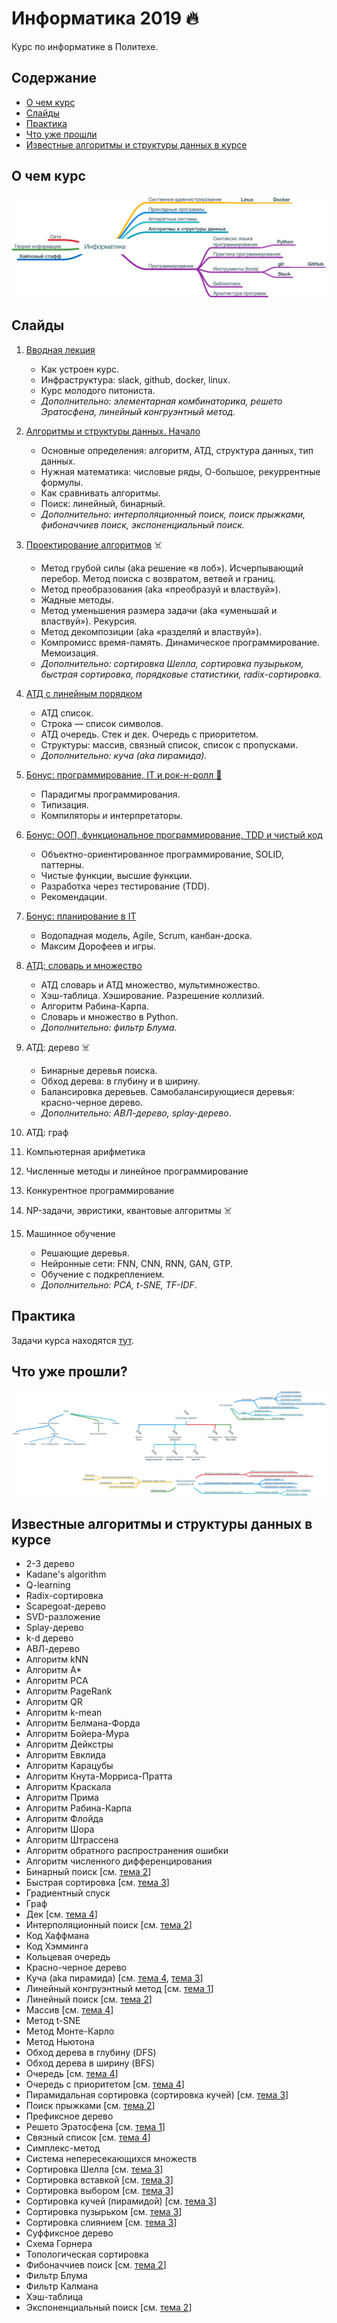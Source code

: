 # Информатика 2019 🔥

Курс по информатике в Политехе.

## Содержание

- [О чем курс](#о-чем-курс)
- [Слайды](#слайды)
- [Практика](#практика)
- [Что уже прошли](#что-уже-прошли)
- [Известные алгоритмы и структуры данных в курсе](#известные-алгоритмы-и-структуры-данных-в-курсе)

## О чем курс

![syllabus](syllabus/about.png)

## Слайды

1. [Вводная лекция](https://korikov.cc/?d=2019-informatika-01-vvodnaya-lekciya)

   - Как устроен курс.
   - Инфраструктура: slack, github, docker, linux.
   - Курс молодого питониста.
   - *Дополнительно: элементарная комбинаторика, решето Эратосфена, линейный конгруэнтный метод.*

2. [Алгоритмы и структуры данных. Начало](https://korikov.cc/?d=2019-informatika-02-algoritmy-i-struktury-dannyh-nachalo)

   - Основные определения: алгоритм, АТД, структура данных, тип данных. 
   - Нужная математика: числовые ряды, О-большое, рекуррентные формулы.
   - Как сравнивать алгоритмы. 
   - Поиск: линейный, бинарный.
   - *Дополнительно: интерполяционный поиск, поиск прыжками, фибоначчиев поиск, экспоненциальный поиск.*

3. [Проектирование алгоритмов](https://korikov.cc/?d=2019-informatika-03-proektirovanie-algoritmov) ☠️

   - Метод грубой силы (aka решение «в лоб»).  Исчерпывающий перебор. Метод поиска с возвратом, ветвей и границ.
   - Метод преобразования (aka «преобразуй и властвуй»).
   - Жадные методы.
   - Метод уменьшения размера задачи (aka «уменьшай и властвуй»). Рекурсия.
   - Метод декомпозиции (aka «разделяй и властвуй»).
   - Компромисс время-память. Динамическое программирование. Мемоизация.
   - *Дополнительно: сортировка Шелла, сортировка пузырьком, быстрая сортировка, порядковые статистики, radix-сортировка.*

4. [АТД с линейным порядком](https://korikov.cc/?d=2019-informatika-04-atd-s-lineinym-poryadkom)

   - АТД список.
   - Строка — список символов.
   - АТД очередь. Стек и дек. Очередь с приоритетом.
   - Структуры: массив, связный список, список с пропусками.
   - *Дополнительно: куча (aka пирамида).*

5. [Бонус: программирование, IT и рок-н-ролл 🎸](https://korikov.cc/?d=2019-informatika-05-bonus-programmirovanie-it-i-roknroll)

   - Парадигмы программирования.
   - Типизация.
   - Компиляторы и интерпретаторы.

6. [Бонус: ООП, функциональное программирование, TDD и чистый код](https://korikov.cc/?d=2019-informatika-06-bonus-oop-funkcionalnoe-programmirovanie-tdd-i-chistyi-kod)

   - Объектно-ориентированное программирование, SOLID, паттерны.
   - Чистые функции, высшие функции.
   - Разработка через тестирование (TDD).
   - Рекомендации.

7. [Бонус: планирование в IT](https://korikov.cc/?d=2019-informatika-07-bonus-planirovanie-v-it)

   - Водопадная модель, Agile, Scrum, канбан-доска.
   - Максим Дорофеев и игры.

8. [АТД: словарь и множество](https://korikov.cc/?d=2019-informatika-08-atd-slovar-i-mnojestvo)

   - АТД словарь и АТД множество, мультимножество.
   - Хэш-таблица. Хэширование. Разрешение коллизий.
   - Алгоритм Рабина-Карпа.
   - Словарь и множество в Python.
   - *Дополнительно: фильтр Блума.*

9. АТД: дерево ☠️

   - Бинарные деревья поиска.
   - Обход дерева: в глубину и в ширину.
   - Балансировка деревьев. Самобалансирующиеся деревья: красно-черное дерево.
   - *Дополнительно: АВЛ-дерево, splay-дерево*.

10. АТД: граф

11. Компьютерная арифметика

12. Численные методы и линейное программирование

13. Конкурентное программирование

14. NP-задачи, эвристики, квантовые алгоритмы ☠️

15. Машинное обучение

    - Решающие деревья.
    - Нейронные сети: FNN, CNN, RNN, GAN, GTP.
    - Обучение с подкреплением.
    - *Дополнительно: PCA, t-SNE, TF-IDF*.

## Практика

Задачи курса находятся [тут](tasks.md).

## Что уже прошли?

![syllabus](syllabus/syllabus.png)

## Известные алгоритмы и структуры данных в курсе

- 2-3 дерево
- Kadane's algorithm
- Q-learning
- Radix-сортировка
- Scapegoat-дерево
- SVD-разложение
- Splay-дерево
- k-d дерево
- АВЛ-дерево
- Алгоритм kNN
- Алгоритм A*
- Алгоритм PCA
- Алгоритм PageRank
- Алгоритм QR
- Алгоритм k-mean
- Алгоритм Белмана-Форда
- Алгоритм Бойера-Мура
- Алгоритм Дейкстры
- Алгоритм Евклида
- Алгоритм Карацубы
- Алгоритм Кнута-Морриса-Пратта
- Алгоритм Краскала
- Алгоритм Прима
- Алгоритм Рабина-Карпа
- Алгоритм Флойда
- Алгоритм Шора
- Алгоритм Штрассена
- Алгоритм обратного распространения ошибки
- Алгоритм численного дифференцирования
- Бинарный поиск [см. [тема 2](https://korikov.cc/?d=2019-informatika-02-algoritmy-i-struktury-dannyh-nachalo)]
- Быстрая сортировка [см. [тема 3](https://korikov.cc/?d=2019-informatika-03-proektirovanie-algoritmov)]
- Градиентный спуск
- Граф 
- Дек [см. [тема 4](https://korikov.cc/?d=2019-informatika-04-atd-s-lineinym-poryadkom)]
- Интерполяционный поиск [см. [тема 2](https://korikov.cc/?d=2019-informatika-02-algoritmy-i-struktury-dannyh-nachalo)]
- Код Хаффмана
- Код Хэмминга
- Кольцевая очередь
- Красно-черное дерево
- Куча (aka пирамида) [см. [тема 4](https://korikov.cc/?d=2019-informatika-04-atd-s-lineinym-poryadkom), [тема 3](https://korikov.cc/?d=2019-informatika-03-proektirovanie-algoritmov)]
- Линейный конгруэнтный метод [см. [тема 1](https://korikov.cc/?d=2019-informatika-01-vvodnaya-lekciya)]
- Линейный поиск [см. [тема 2](https://korikov.cc/?d=2019-informatika-02-algoritmy-i-struktury-dannyh-nachalo)]
- Массив [см. [тема 4](https://korikov.cc/?d=2019-informatika-04-atd-s-lineinym-poryadkom)]
- Метод t-SNE
- Метод Монте-Карло
- Метод Ньютона
- Обход дерева в глубину (DFS)
- Обход дерева в ширину (BFS)
- Очередь [см. [тема 4](https://korikov.cc/?d=2019-informatika-04-atd-s-lineinym-poryadkom)]
- Очередь с приоритетом [см. [тема 4](https://korikov.cc/?d=2019-informatika-04-atd-s-lineinym-poryadkom)]
- Пирамидальная сортировка (сортировка кучей) [см. [тема 3](https://korikov.cc/?d=2019-informatika-03-proektirovanie-algoritmov)]
- Поиск прыжками [см. [тема 2](https://korikov.cc/?d=2019-informatika-02-algoritmy-i-struktury-dannyh-nachalo)]
- Префиксное дерево
- Решето Эратосфена [см. [тема 1](https://korikov.cc/?d=2019-informatika-01-vvodnaya-lekciya)]
- Связный список [см. [тема 4](https://korikov.cc/?d=2019-informatika-04-atd-s-lineinym-poryadkom)]
- Симплекс-метод
- Система непересекающихся множеств
- Сортировка Шелла [см. [тема 3](https://korikov.cc/?d=2019-informatika-03-proektirovanie-algoritmov)]
- Сортировка вставкой [см. [тема 3](https://korikov.cc/?d=2019-informatika-03-proektirovanie-algoritmov)]
- Сортировка выбором [см. [тема 3](https://korikov.cc/?d=2019-informatika-03-proektirovanie-algoritmov)]
- Сортировка кучей (пирамидой) [см. [тема 3](https://korikov.cc/?d=2019-informatika-03-proektirovanie-algoritmov)]
- Сортировка пузырьком [см. [тема 3](https://korikov.cc/?d=2019-informatika-03-proektirovanie-algoritmov)]
- Сортировка слиянием [см. [тема 3](https://korikov.cc/?d=2019-informatika-03-proektirovanie-algoritmov)]
- Суффиксное дерево
- Схема Горнера
- Топологическая сортировка
- Фибоначчиев поиск [см. [тема 2](https://korikov.cc/?d=2019-informatika-02-algoritmy-i-struktury-dannyh-nachalo)]
- Фильтр Блума
- Фильтр Калмана
- Хэш-таблица
- Экспоненциальный поиск [см. [тема 2](https://korikov.cc/?d=2019-informatika-02-algoritmy-i-struktury-dannyh-nachalo)]

